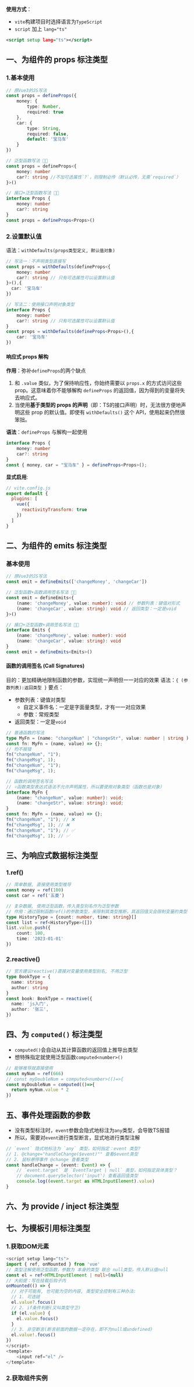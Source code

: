 
**使用方式**：
- `vite`构建项目时选择语言为`TypeScript`
- `script` 加上 `lang="ts"`
```xml
<script setup lang="ts"></script>
```

## 一、为组件的 props 标注类型

### 1.基本使用
```ts
// 原Vue3的JS写法
const props = defineProps({
	money: {
		type: Number,
		required: true
	},
	car: {
		type: String,
		required: false,
		default: '宝马车'
	}
})

// 泛型函数写法 👏🏼
const props = defineProps<{
	money: number
	car?: string //不加可选属性`?`，则限制必传（默认必传，无需`required`）
}>()

// 接口+泛型函数写法 👏🏼
interface Props {
	money: number
	car?: string
}
const props = defineProps<Props>()
```

### 2.设置默认值
语法：`withDefaults(props类型定义, 默认值对象)`

```ts
// 写法一：不声明类型直接写
const props = withDefaults(defineProps<{
	money: number
	car?: string // 只有可选属性可以设置默认值
}>(),{
  car: '宝马车'
})

// 写法二：使用接口声明对象类型
interface Props {
	money: number
	car?: string // 只有可选属性可以设置默认值
}
const props = withDefaults(defineProps<Props>(),{
	car: '宝马车' 
})
```

#### 响应式 props 解构
**作用**：弥补`defineProps`的两个缺点
1. 和 `.value` 类似，为了保持响应性，你始终需要以 `props.x` 的方式访问这些 prop。这意味着你不能够解构 `defineProps` 的返回值，因为得到的变量将失去响应式。
2. 当使用**基于类型的 props 的声明**（即：TS的接口声明）时，无法很方便地声明这些 prop 的默认值。即使有 `withDefaults()` 这个 API，使用起来仍然很笨拙。

**语法**：`defineProps` 与解构一起使用
```ts
interface Props {
	money: number
	car?: string
}
const { money, car = "宝马车" } = defineProps<Props>();
```

**显式启用**:
```js
// vite.config.js
export default {
  plugins: [
    vue({
      reactivityTransform: true
    })
  ]
}
```

## 二、为组件的 emits 标注类型

### 基本使用
```ts
// 原Vue3的JS写法
const emit = defineEmits(['changeMoney', 'changeCar'])

// 泛型函数+函数调用签名写法 👏🏼
const emit = defineEmits<{ 
	(name: 'changeMoney', value: number): void // 参数列表：键值对形式
	(name: 'changeCar', value: string): void // 返回类型：一定是void
}>()

// 接口+泛型函数+调用签名写法 👏🏼
interface Emits { 
	(name: 'changeMoney', value: number): void 
	(name: 'changeCar', value: string): void 
} 
const emit = defineEmits<Emits>()
```

####  函数的调用签名 (Call Signatures)
目的：更加精确地限制函数的参数，实现统一声明但一一对应的效果
语法：`{ (参数列表):返回类型 }`
要点：
- 参数列表：键值对类型
	- 自定义事件名：一定是字面量类型，才有一一对应效果
	- 参数：常规类型
- 返回类型：一定是`void`
```ts
// 普通函数的写法
type MyFn = (name: "changeNum" | "changeStr", value: number | string ) => void
const fn: MyFn = (name, value) => {};
// 均不报错
fn("changeNum", "1");
fn("changeMsg", 1);
fn("changeNum", "1");
fn("changeMsg", 1);

// 函数的调用签名写法
// ⭐️函数类型表达式语法不允许声明属性，所以要使用对象类型（函数也是对象）
interface MyFn { 
	(name: "changeNum", value: number): void; 
	(name: "changeStr", value: string): void; 
}
const fn: MyFn = (name, value) => {};
fn("changeNum", "1"); // ❌
fn("changeMsg", 1); // ❌
fn("changeNum", "1"); // ✅ 
fn("changeMsg", 1); // ✅
```

## 三、为响应式数据标注类型

### 1.ref()
```ts
// 简单数据, 直接使用类型推导
const money = ref(100)
const car = ref('五菱')

// 复杂数据, 使用泛型函数，传入类型别名作为泛型参数
// 作用：通过限制函数ref()的参数类型，来限制其类型推断，其返回值又会限制变量的类型
type HistoryType = {count: number, time: string}[]
const list = ref<HistoryType>([])
list.value.push({
    count: 100,
    time: '2023-01-01'
})
```

### 2.reactive()
```ts
// 官方建议reactive()直接对变量使用类型别名, 不用泛型
type BookType = {
  name: string
  author: string
}
const book: BookType = reactive({
  name: 'js入门',
  author: '张三',
})
```

## 四、为 `computed()` 标注类型

- `computed()`会自动从其计算函数的返回值上推导出类型
- 想特殊指定就使用泛型函数`computed<number>()`

```ts
// 能够推导就直接使用
const myNum = ref(666)
// const myDoubleNum = computed<number>(()=>{
const myDoubleNum = computed(()=>{
  return myNum.value * 2
})
```

## 五、事件处理函数的参数

- 没有类型标注时，`event`参数会隐式地标注为`any`类型，会导致TS报错
- 所以，需要对`event`进行类型断言，显式地进行类型注解
```ts
// `event` 隐式地标注为 `any` 类型，如何指定：event 类型? 
// 1. @change="handleChange($event)"" 查看$event类型 
// 2. 鼠标悬停事件 @change 查看类型 
const handleChange = (event: Event) => { 
	// `event.target` 是 `EventTarget | null` 类型，如何指定具体类型？ 
	// document.querySelector('input') 查看返回值类型
	console.log((event.target as HTMLInputElement).value) 
}
```

## 六、为 provide / inject 标注类型


## 七、为模板引用标注类型

### 1.获取DOM元素
```ts
<script setup lang="ts"> 
import { ref, onMounted } from 'vue' 
// 类型注解使用泛型函数，参数为 本身的类型 联合 null类型，传入默认值null
const el = ref<HTMLInputElement | null>(null) 
// 大前提：写在挂载后钩子内
onMounted(() => { 
  // 对于可能有, 也可能为空的内容, 类型安全控制有三种办法:
  // 1. 可选链
  el.value?.focus()
  // 2. if条件判断(又叫类型守卫)
  if (el.value) {
    el.value.focus()
  }
  // 3. 非空断言(断言前面的数据一定存在，即不为null或undefined)
  el.value!.focus()
}) 
</script> 
<template> 
	<input ref="el" /> 
</template>
```

### 2.获取组件实例

